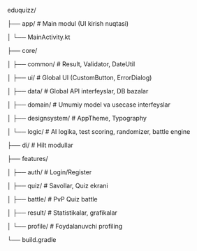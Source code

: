 eduquizz/

├── app/                    # Main modul (UI kirish nuqtasi)

│   └── MainActivity.kt



├── core/

│   ├── common/            # Result, Validator, DateUtil

│   ├── ui/                # Global UI (CustomButton, ErrorDialog)

│   ├── data/              # Global API interfeyslar, DB bazalar

│   ├── domain/            # Umumiy model va usecase interfeyslar

│   ├── designsystem/      # AppTheme, Typography

│   └── logic/             # AI logika, test scoring, randomizer, battle engine



├── di/                    # Hilt modullar



├── features/

│   ├── auth/              # Login/Register

│   ├── quiz/              # Savollar, Quiz ekrani

│   ├── battle/            # PvP Quiz battle

│   ├── result/            # Statistikalar, grafikalar

│   └── profile/           # Foydalanuvchi profiling



└── build.gradle



